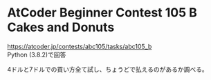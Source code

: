 # AtCoder Beginner Contest 105 B Cakes and Donuts  
https://atcoder.jp/contests/abc105/tasks/abc105_b  
Python (3.8.2)で回答  

4ドルと7ドルでの買い方全て試し、ちょうどで払えるのがあるか調べる。
